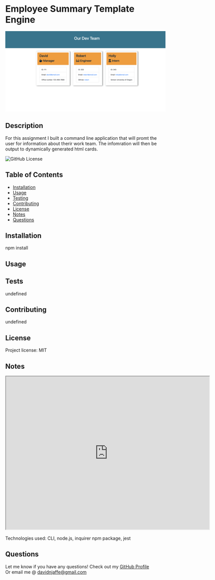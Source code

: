 # Employee Summary Template Engine

![Employee Summary Engine](./Assets/Team%20homepage.png)

## Description 

For this assignment I built a command line application that will promt the user for information about therir work team. The infomration will then be output to dynamically generated html cards.
                
![GitHub License](https://img.shields.io/badge/license-MIT-green.svg)

## Table of Contents
                                           
* [Installation](#installation)
* [Usage](#usage)
* [Testing](#tests)
* [Contributing](#contributing)
* [License](#license)
* [Notes](#notes)
* [Questions](#questions)
                    
## Installation
                      
npm install
                     
## Usage 
                      


## Tests
                      
undefined

## Contributing
                      
undefined
                    
## License
                      
Project license: MIT

## Notes

<iframe src="https://drive.google.com/file/d/1GWzMwpZJ94KFq5QpMFrsWZQX-RMSQeZ1/preview" width="640" height="480"></iframe>

Technologies used: CLI, node.js, inquirer npm package, jest
                                                        
## Questions
Let me know if you have any questions! Check out my [GitHub Profile](https://github.com/davidnjaffe)                 
Or email me @ <davidnjaffe@gmail.com>
                      
